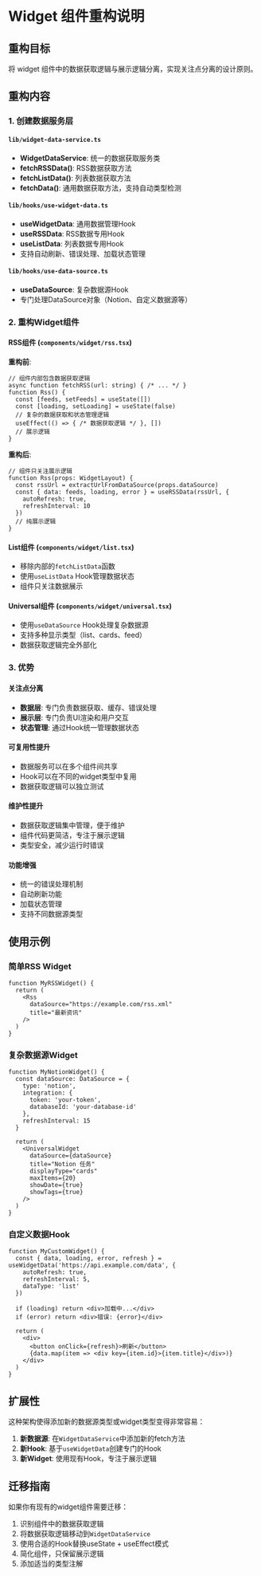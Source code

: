 # Widget 组件重构说明

## 重构目标

将 widget 组件中的数据获取逻辑与展示逻辑分离，实现关注点分离的设计原则。

## 重构内容

### 1. 创建数据服务层

#### `lib/widget-data-service.ts`
- **WidgetDataService**: 统一的数据获取服务类
- **fetchRSSData()**: RSS数据获取方法
- **fetchListData()**: 列表数据获取方法
- **fetchData()**: 通用数据获取方法，支持自动类型检测

#### `lib/hooks/use-widget-data.ts`
- **useWidgetData**: 通用数据管理Hook
- **useRSSData**: RSS数据专用Hook
- **useListData**: 列表数据专用Hook
- 支持自动刷新、错误处理、加载状态管理

#### `lib/hooks/use-data-source.ts`
- **useDataSource**: 复杂数据源Hook
- 专门处理DataSource对象（Notion、自定义数据源等）

### 2. 重构Widget组件

#### RSS组件 (`components/widget/rss.tsx`)
**重构前**:
```tsx
// 组件内部包含数据获取逻辑
async function fetchRSS(url: string) { /* ... */ }
function Rss() {
  const [feeds, setFeeds] = useState([])
  const [loading, setLoading] = useState(false)
  // 复杂的数据获取和状态管理逻辑
  useEffect(() => { /* 数据获取逻辑 */ }, [])
  // 展示逻辑
}
```

**重构后**:
```tsx
// 组件只关注展示逻辑
function Rss(props: WidgetLayout) {
  const rssUrl = extractUrlFromDataSource(props.dataSource)
  const { data: feeds, loading, error } = useRSSData(rssUrl, {
    autoRefresh: true,
    refreshInterval: 10
  })
  // 纯展示逻辑
}
```

#### List组件 (`components/widget/list.tsx`)
- 移除内部的`fetchListData`函数
- 使用`useListData` Hook管理数据状态
- 组件只关注数据展示

#### Universal组件 (`components/widget/universal.tsx`)
- 使用`useDataSource` Hook处理复杂数据源
- 支持多种显示类型（list、cards、feed）
- 数据获取逻辑完全外部化

### 3. 优势

#### 关注点分离
- **数据层**: 专门负责数据获取、缓存、错误处理
- **展示层**: 专门负责UI渲染和用户交互
- **状态管理**: 通过Hook统一管理数据状态

#### 可复用性提升
- 数据服务可以在多个组件间共享
- Hook可以在不同的widget类型中复用
- 数据获取逻辑可以独立测试

#### 维护性提升
- 数据获取逻辑集中管理，便于维护
- 组件代码更简洁，专注于展示逻辑
- 类型安全，减少运行时错误

#### 功能增强
- 统一的错误处理机制
- 自动刷新功能
- 加载状态管理
- 支持不同数据源类型

## 使用示例

### 简单RSS Widget
```tsx
function MyRSSWidget() {
  return (
    <Rss 
      dataSource="https://example.com/rss.xml"
      title="最新资讯"
    />
  )
}
```

### 复杂数据源Widget
```tsx
function MyNotionWidget() {
  const dataSource: DataSource = {
    type: 'notion',
    integration: {
      token: 'your-token',
      databaseId: 'your-database-id'
    },
    refreshInterval: 15
  }
  
  return (
    <UniversalWidget 
      dataSource={dataSource}
      title="Notion 任务"
      displayType="cards"
      maxItems={20}
      showDate={true}
      showTags={true}
    />
  )
}
```

### 自定义数据Hook
```tsx
function MyCustomWidget() {
  const { data, loading, error, refresh } = useWidgetData('https://api.example.com/data', {
    autoRefresh: true,
    refreshInterval: 5,
    dataType: 'list'
  })
  
  if (loading) return <div>加载中...</div>
  if (error) return <div>错误: {error}</div>
  
  return (
    <div>
      <button onClick={refresh}>刷新</button>
      {data.map(item => <div key={item.id}>{item.title}</div>)}
    </div>
  )
}
```

## 扩展性

这种架构使得添加新的数据源类型或widget类型变得非常容易：

1. **新数据源**: 在`WidgetDataService`中添加新的fetch方法
2. **新Hook**: 基于`useWidgetData`创建专门的Hook
3. **新Widget**: 使用现有Hook，专注于展示逻辑

## 迁移指南

如果你有现有的widget组件需要迁移：

1. 识别组件中的数据获取逻辑
2. 将数据获取逻辑移动到`WidgetDataService`
3. 使用合适的Hook替换useState + useEffect模式
4. 简化组件，只保留展示逻辑
5. 添加适当的类型注解